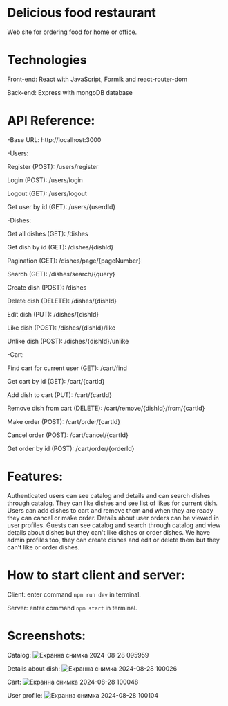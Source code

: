 # Delicious food restaurant
Web site for ordering food for home or office.
# Technologies
Front-end: React with JavaScript, Formik and react-router-dom

Back-end: Express with mongoDB database
# API Reference:
-Base URL: http://localhost:3000

-Users:

Register (POST): /users/register

Login (POST): /users/login

Logout (GET): /users/logout

Get user by id (GET): /users/{userdId}

-Dishes:

Get all dishes (GET): /dishes

Get dish by id (GET): /dishes/{dishId}

Pagination (GET): /dishes/page/{pageNumber}

Search (GET): /dishes/search/{query}

Create dish (POST): /dishes

Delete dish (DELETE): /dishes/{dishId}

Edit dish (PUT): /dishes/{dishId}

Like dish (POST): /dishes/{dishId}/like

Unlike dish (POST): /dishes/{dishId}/unlike

-Cart:

Find cart for current user (GET): /cart/find

Get cart by id (GET): /cart/{cartId}

Add dish to cart (PUT): /cart/{cartId}

Remove dish from cart (DELETE): /cart/remove/{dishId}/from/{cartId}

Make order (POST): /cart/order/{cartId}

Cancel order (POST): /cart/cancel/{cartId}

Get order by id (POST): /cart/order/{orderId}
# Features:
Authenticated users can see catalog and details and can search dishes through catalog. They can like dishes and see list of likes for current dish. Users can add dishes to cart and remove them and when they are ready they can cancel or make order. Details about user orders can be viewed in user profiles. Guests can see catalog and search through catalog and view details about dishes but they can't like dishes or order dishes. We have admin profiles too, they can create dishes and edit or delete them but they can't like or order dishes.
# How to start client and server:
Client: enter command  `npm run dev`  in terminal.

Server: enter command  `npm start`  in terminal.
# Screenshots:
Catalog:
![Екранна снимка 2024-08-28 095959](https://github.com/user-attachments/assets/1bae8e68-9dc8-4699-afde-cfb3a395b7a6)

Details about dish:
![Екранна снимка 2024-08-28 100026](https://github.com/user-attachments/assets/0329df0b-a038-41b8-bc4c-454048497653)

Cart:
![Екранна снимка 2024-08-28 100048](https://github.com/user-attachments/assets/e86abf37-996c-4c67-86a1-d7d46aac2467)

User profile:
![Екранна снимка 2024-08-28 100104](https://github.com/user-attachments/assets/d6be53ec-e08e-45fa-b9dc-6857d374feaf)
